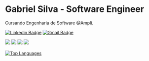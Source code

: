 # Gabriel Silva - Software Engineer


Cursando Engenharia de Software @Ampli.</br>


[![Linkedin Badge](https://img.shields.io/badge/-Gabriel%20Silva-42D3FF?style=flat-square&logo=Linkedin&logoColor=white&link=https://www.linkedin.com/in/gabriels5g/)](https://www.linkedin.com/in/gabriels5g/) 
[![Gmail Badge](https://img.shields.io/badge/-gabrielspxls@gmail.com-42D3FF?style=flat-square&logo=Gmail&logoColor=white&link=mailto:gabrielspxls@gmail.com)](mailto:gabrielspxls@gmail.com)

<div>
  <img src=https://img.shields.io/badge/next.js-000000?style=for-the-badge&logo=next.js&logoColor=white />
  <img src=https://img.shields.io/badge/typescript-%23007ACC.svg?style=for-the-badge&logo=typescript&logoColor=white />
   <img src=https://img.shields.io/badge/kotlin-%237F52FF.svg?style=for-the-badge&logo=kotlin&logoColor=white />
   <img src=https://img.shields.io/badge/Android%20Studio-3DDC84.svg?style=for-the-badge&logo=android-studio&logoColor=white />
</div>
<br/>
</div>
<a href="https://github.com/gabriels5g"><img src="https://github-readme-stats.vercel.app/api/top-langs/?username=gabriels5g&langs_count=10&title_color=ffffff&text_color=ffffff&icon_color=ffffff&bg_color=0D1117&hide_border=true&locale=en&custom_title=Top%20%Languages" alt="Top Languages"  /></a>


